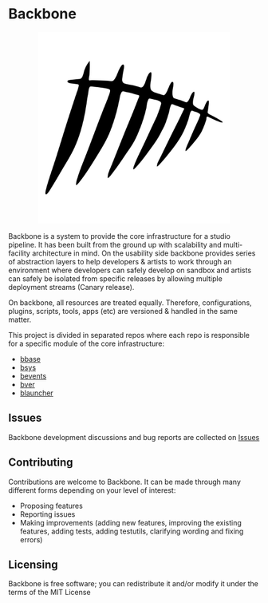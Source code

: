 # Backbone

<p align="center">
    <img src="data/media/logo.png" width="384" height="384"/>
</p>

Backbone is a system to provide the core infrastructure for a studio pipeline. It has been built from the ground up with scalability and multi-facility architecture in mind. On the usability side backbone provides series of abstraction layers to help developers & artists to work through an environment where developers can safely develop on sandbox and artists can safely be isolated from specific releases by allowing multiple deployment streams (Canary release). 

On backbone, all resources are treated equally. Therefore, configurations, plugins, scripts, tools, apps (etc) are versioned & handled in the same matter.

This project is divided in separated repos where each repo is responsible for a specific module of the core infrastructure:
- [bbase](https://github.com/backboneHQ/bbase)
- [bsys](https://github.com/backboneHQ/bsys)
- [bevents](https://github.com/backboneHQ/bevents)
- [bver](https://github.com/backboneHQ/bver)
- [blauncher](https://github.com/backboneHQ/blauncher)

## Issues
Backbone development discussions and bug reports are collected on [Issues](https://github.com/backboneHQ/backbone/issues)

## Contributing
Contributions are welcome to Backbone. It can be made through many different forms depending on your level of interest:
- Proposing features
- Reporting issues
- Making improvements (adding new features, improving the existing features, adding tests,
adding testutils, clarifying wording and fixing errors)

## Licensing
Backbone is free software; you can redistribute it and/or modify it under the terms of the MIT License
